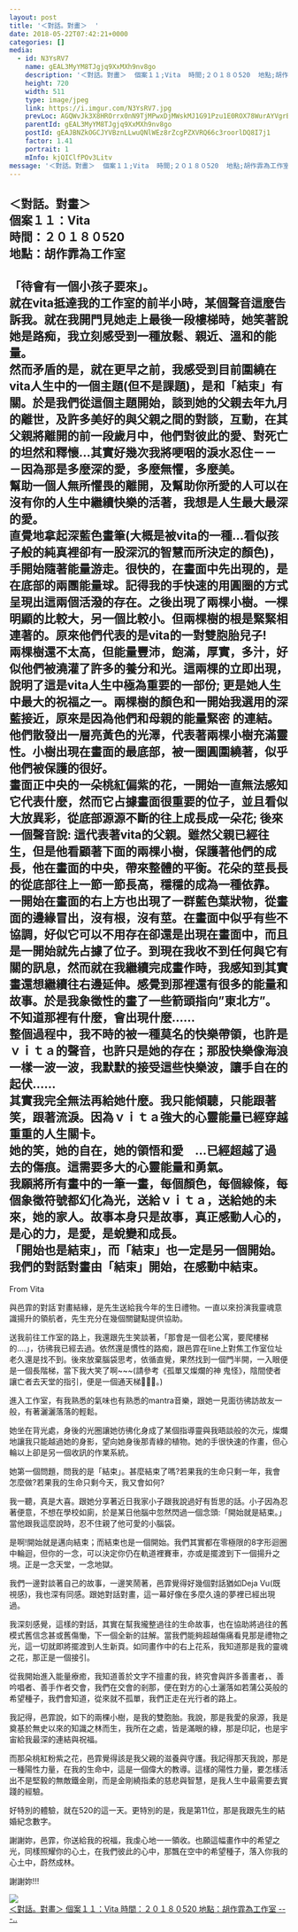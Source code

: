 ```yaml
---
layout: post
title: '＜對話。對畫＞  ' 
date: 2018-05-22T07:42:21+0000 
categories: [] 
media:
  - id: N3YsRV7
    name: gEAL3MyYM8TJgjq9XxMXh9nv8go
    description: '＜對話。對畫＞  個案１１;Vita  時間;２０１８０520  地點;胡作霏為工作室  -=-..'   
    height: 720
    width: 511
    type: image/jpeg
    link: https://i.imgur.com/N3YsRV7.jpg
    prevLoc: AGQWvJk3X8HROrrx0nN9TjMPwxDjMWskMJ1G91Pzu1E0ROX78WurAYVgrBrMiLXW9E4AwgIDZk6g5PW7SL6vDYqA4BH8AyDDA6MRHXPxlmk8oZfXVgW5nv5guqWkr58RoBt30W8EG0NwSZ2YxyEor5cABLX1pg8Gu1xB01jEOPINPP6kv97wFvYKDBBr7rHxmJ5yBQVQtBQ1m5821KtDvDVokMPxTOD9KmjXA3CwOMojjjW9imPB1gj2KBh5OBZmZO1Xfvq
    parentId: gEAL3MyYM8TJgjq9XxMXh9nv8go
    postId: gEAJBNZkOGCJYVBznLLwuQNlWEz8rZcgPZXVRQ66c3roorlDQ8I7j1
    factor: 1.41
    portrait: 1
    mInfo: kjQIClfPOv3Litv
message: '＜對話。對畫＞  個案１１;Vita  時間;２０１８０520  地點;胡作霏為工作室  -=--=--=--=--=--=--=--=..'  
---
```


＜對話。對畫＞  
個案１１：Vita  
時間：２０１８０520  
地點：胡作霏為工作室  
-----------------------------------------------------------  
「待會有一個小孩子要來」。  
就在vita抵達我的工作室的前半小時，某個聲音這麼告訴我。就在我開門見她走上最後一段樓梯時，她笑著說她是路痴，我立刻感受到一種放鬆、親近、溫和的能量。  
然而矛盾的是，就在更早之前，我感受到目前圍繞在vita人生中的一個主題(但不是課題)，是和「結束」有關。於是我們從這個主題開始，談到她的父親去年九月的離世，及許多美好的與父親之間的對談，互動，在其父親將離開的前一段歲月中，他們對彼此的愛、對死亡的坦然和釋懷…其實好幾次我將哽咽的淚水忍住－－－因為那是多麼深的愛，多麼無懼，多麼美。  
幫助一個人無所懼畏的離開，及幫助你所愛的人可以在沒有你的人生中繼續快樂的活著，我想是人生最大最深的愛。  
直覺地拿起深藍色畫筆(大概是被vita的一種…看似孩子般的純真裡卻有一股深沉的智慧而所決定的顏色)，手開始隨著能量游走。很快的，在畫面中先出現的，是在底部的兩團能量球。記得我的手快速的用圓圈的方式呈現出這兩個活潑的存在。之後出現了兩棵小樹。一棵明顯的比較大，另一個比較小。但兩棵樹的根是緊緊相連著的。原來他們代表的是vita的一對雙胞胎兒子!  
兩棵樹還不太高，但能量豐沛，飽滿，厚實，多汁，好似他們被澆灌了許多的養分和光。這兩棵的立即出現，說明了這是vita人生中極為重要的一部份; 更是她人生中最大的祝福之一。兩棵樹的顏色和一開始我選用的深藍接近，原來是因為他們和母親的能量緊密 的連結。他們散發出一層亮黃色的光澤，代表著兩棵小樹充滿靈性。小樹出現在畫面的最底部，被一圈圓圍繞著，似乎他們被保護的很好。  
畫面正中央的一朵桃紅偏紫的花，一開始一直無法感知它代表什麼，然而它占據畫面很重要的位子，並且看似大放異彩，從底部源源不斷的往上成長成一朵花; 後來一個聲音說: 這代表著vita的父親。雖然父親已經往生，但是他看顧著下面的兩棵小樹，保護著他們的成長，他在畫面的中央，帶來整體的平衡。花朵的莖長長的從底部往上一節一節長高，穩穩的成為一種依靠。  
一開始在畫面的右上方也出現了一群藍色葉狀物，從畫面的邊緣冒出，沒有根，沒有莖。在畫面中似乎有些不協調，好似它可以不用存在卻還是出現在畫面中，而且是一開始就先占據了位子。到現在我收不到任何與它有關的訊息，然而就在我繼續完成畫作時，我感知到其實畫還想繼續往右邊延伸。感覺到那裡還有很多的能量和故事。於是我象徵性的畫了一些箭頭指向”東北方”。不知道那裡有什麼，會出現什麼……  
整個過程中，我不時的被一種莫名的快樂帶領，也許是ｖｉｔａ的聲音，也許只是她的存在；那股快樂像海浪一樣一波一波，我默默的接受這些快樂波，讓手自在的起伏……  
其實我完全無法再給她什麼。我只能傾聽，只能跟著笑，跟著流淚。因為ｖｉｔａ強大的心靈能量已經穿越重重的人生關卡。  
她的笑，她的自在，她的領悟和愛　…已經超越了過去的傷痕。這需要多大的心靈能量和勇氣。  
我願將所有畫中的一筆一畫，每個顏色，每個線條，每個象徵符號都幻化為光，送給ｖｉｔａ，送給她的未來，她的家人。故事本身只是故事，真正感動人心的，是心的力，是愛，是蛻變和成長。  
「開始也是結束」，而「結束」也一定是另一個開始。我們的對話對畫由「結束」開始，在感動中結束。  
---------------------------------------  
From Vita  
  
與邑霏的對話˙對畫結緣，是先生送給我今年的生日禮物。一直以來扮演我靈魂意識揚升的領航者，先生充分在幾個關鍵點提供協助。  
  
送我前往工作室的路上，我還跟先生笑談著，「那會是一個老公寓，要爬樓梯的....」，彷彿我已經去過。依然還是慣性的路痴，跟邑霏在line上對焦工作室位址老久還是找不到。後來放棄腦袋思考，依循直覺，果然找到一個門半開，一入眼便是一個長階梯，當下我大笑了啊~~~(請參考《孤單又燦爛的神 鬼怪》，陰間使者讓亡者去天堂的指引，便是一個通天梯🤣🤣🤣。)  
  
進入工作室，有我熟悉的氣味也有熟悉的mantra音樂，跟她一見面彷彿訪故友一般，有著灑灑落落的輕鬆。  
  
她坐在背光處，身後的光圈讓她彷彿化身成了某個指導靈與我晤談般的次元，燦爛地讓我只能越過她的身影，望向她身後那青綠的植物。她的手很快速的作畫，但心輪以上卻是另一個收訊的作業系統。  
  
她第一個問題，問我的是「結束」。甚麼結束了嗎?若果我的生命只剩一年，我會怎麼做?若果我的生命只剩今天，我又會如何?  
  
我一聽，真是大喜。跟她分享著近日我家小子跟我說過好有哲思的話。小子因為忍著便意，不想在學校如廁，於是某日他腦中忽然閃過一個念頭:「開始就是結束。」當他跟我這麼說時，忍不住親了他可愛的小腦袋。  
  
是啊!開始就是邁向結束；而結束也是一個開始。我們其實都在零極限的8字形迴圈中輪迴，但你的一念，可以決定你仍在軌道裡賽車，亦或是擺渡到下一個揚升之境。正是一念天堂，一念地獄。  
  
我們一邊對談著自己的故事，一邊笑鬧著，邑霏覺得好幾個對話猶如Deja Vu(既視感)，我也深有同感。跟她對話對畫，這一幕好像在多麼久遠的夢裡已經出現過。  
  
我深刻感覺，這樣的對話，其實在幫我攏整過往的生命故事，也在協助將過往的舊模式舊信念甚或舊傷慟，下一個全新的註解。當我們能夠超越傷痛看見那是禮物之光，這一切就即將擺渡到人生新頁。如同畫作中的右上花系，我知道那是我的靈魂之花，那正是一個接引。  
  
從我開始進入能量療癒，我知道善於文字不擅畫的我，終究會與許多善畫者，、善吟唱者、善手作者交會，我們在交會的剎那，便在對方的心土灑落如若蒲公英般的希望種子，我們會知道，從來就不孤單，我們正走在光行者的路上。  
  
我記得，邑霏說，如下的兩棵小樹，是我的雙胞胎。我說，那是我愛的泉源，我是奠基於無史以來的知識之林而生，我所在之處，皆是滿眼的綠，那是印記，也是宇宙給我最深的連結與祝福。  
  
而那朵桃紅粉紫之花，邑霏覺得該是我父親的滋養與守護。我記得那天我說，那是一種陽性力量，在我的生命中，這是一個偉大的教導。這樣的陽性力量，要怎樣活出不是堅毅的無敵鐵金剛，而是金剛繞指柔的慈悲與智慧，是我人生中最需要去實踐的經驗。  
  
好特別的體驗，就在520的這一天。更特別的是，我是第11位，那是我跟先生的結婚紀念數字。  
  
謝謝妳，邑霏，你送給我的祝福，我虔心地一一領收。也願這幅畫作中的希望之光，同樣照耀你的心土，在我們彼此的心中，那飄在空中的希望種子，落入你我的心土中，蔚然成林。  
  
謝謝妳!!!


[//]: #media:  
<a href="https://i.imgur.com/N3YsRV7.jpg"><img class="postImage" src="https://i.imgur.com/N3YsRV7h.jpg" />  
＜對話。對畫＞
個案１１：Vita
時間：２０１８０520
地點：胡作霏為工作室
---..  
 </a>   
